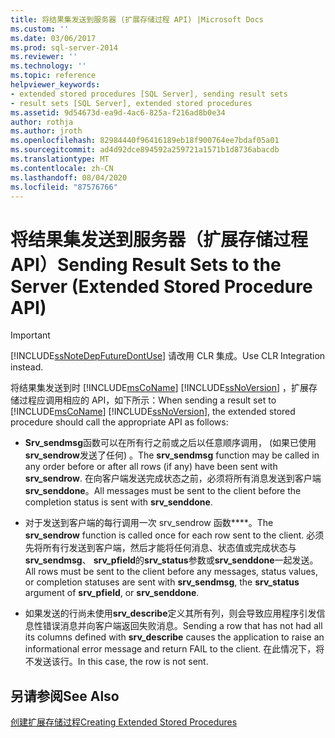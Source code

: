 ```yaml
---
title: 将结果集发送到服务器 (扩展存储过程 API) |Microsoft Docs
ms.custom: ''
ms.date: 03/06/2017
ms.prod: sql-server-2014
ms.reviewer: ''
ms.technology: ''
ms.topic: reference
helpviewer_keywords:
- extended stored procedures [SQL Server], sending result sets
- result sets [SQL Server], extended stored procedures
ms.assetid: 9d54673d-ea9d-4ac6-825a-f216ad8b0e34
author: rothja
ms.author: jroth
ms.openlocfilehash: 82984440f96416189eb18f900764ee7bdaf05a01
ms.sourcegitcommit: ad4d92dce894592a259721a1571b1d8736abacdb
ms.translationtype: MT
ms.contentlocale: zh-CN
ms.lasthandoff: 08/04/2020
ms.locfileid: "87576766"
---
```

# <a name="sending-result-sets-to-the-server-extended-stored-procedure-api"></a><span data-ttu-id="9dd0c-102">将结果集发送到服务器（扩展存储过程 API）</span><span class="sxs-lookup"><span data-stu-id="9dd0c-102">Sending Result Sets to the Server (Extended Stored Procedure API)</span></span>
    
> [!IMPORTANT]  
>  [!INCLUDE[ssNoteDepFutureDontUse](../../includes/ssnotedepfuturedontuse-md.md)] <span data-ttu-id="9dd0c-103">请改用 CLR 集成。</span><span class="sxs-lookup"><span data-stu-id="9dd0c-103">Use CLR Integration instead.</span></span>  
  
 <span data-ttu-id="9dd0c-104">将结果集发送到时 [!INCLUDE[msCoName](../../includes/msconame-md.md)] [!INCLUDE[ssNoVersion](../../includes/ssnoversion-md.md)] ，扩展存储过程应调用相应的 API，如下所示：</span><span class="sxs-lookup"><span data-stu-id="9dd0c-104">When sending a result set to [!INCLUDE[msCoName](../../includes/msconame-md.md)] [!INCLUDE[ssNoVersion](../../includes/ssnoversion-md.md)], the extended stored procedure should call the appropriate API as follows:</span></span>  
  
-   <span data-ttu-id="9dd0c-105">**Srv_sendmsg**函数可以在所有行之前或之后以任意顺序调用， (如果已使用**srv_sendrow**发送了任何) 。</span><span class="sxs-lookup"><span data-stu-id="9dd0c-105">The **srv_sendmsg** function may be called in any order before or after all rows (if any) have been sent with **srv_sendrow**.</span></span> <span data-ttu-id="9dd0c-106">在向客户端发送完成状态之前，必须将所有消息发送到客户端**srv_senddone**。</span><span class="sxs-lookup"><span data-stu-id="9dd0c-106">All messages must be sent to the client before the completion status is sent with **srv_senddone**.</span></span>  
  
-   <span data-ttu-id="9dd0c-107">对于发送到客户端的每行调用一次 srv_sendrow 函数\*\*\*\*。</span><span class="sxs-lookup"><span data-stu-id="9dd0c-107">The **srv_sendrow** function is called once for each row sent to the client.</span></span> <span data-ttu-id="9dd0c-108">必须先将所有行发送到客户端，然后才能将任何消息、状态值或完成状态与**srv_sendmsg**、 **srv_pfield**的**srv_status**参数或**srv_senddone**一起发送。</span><span class="sxs-lookup"><span data-stu-id="9dd0c-108">All rows must be sent to the client before any messages, status values, or completion statuses are sent with **srv_sendmsg**, the **srv_status** argument of **srv_pfield**, or **srv_senddone**.</span></span>  
  
-   <span data-ttu-id="9dd0c-109">如果发送的行尚未使用**srv_describe**定义其所有列，则会导致应用程序引发信息性错误消息并向客户端返回失败消息。</span><span class="sxs-lookup"><span data-stu-id="9dd0c-109">Sending a row that has not had all its columns defined with **srv_describe** causes the application to raise an informational error message and return FAIL to the client.</span></span> <span data-ttu-id="9dd0c-110">在此情况下，将不发送该行。</span><span class="sxs-lookup"><span data-stu-id="9dd0c-110">In this case, the row is not sent.</span></span>  
  
## <a name="see-also"></a><span data-ttu-id="9dd0c-111">另请参阅</span><span class="sxs-lookup"><span data-stu-id="9dd0c-111">See Also</span></span>  
 [<span data-ttu-id="9dd0c-112">创建扩展存储过程</span><span class="sxs-lookup"><span data-stu-id="9dd0c-112">Creating Extended Stored Procedures</span></span>](creating-extended-stored-procedures.md)  
  
  
